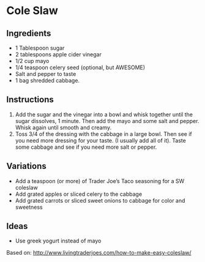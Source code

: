 # Cole Slaw

## Ingredients
- 1 Tablespoon sugar
- 2 tablespoons apple cider vinegar
- 1/2 cup mayo
- 1/4 teaspoon celery seed (optional, but AWESOME)
- Salt and pepper to taste
- 1 bag shredded cabbage.

## Instructions
1. Add the sugar and the vinegar into a bowl and whisk together until the sugar dissolves, 1 minute. Then add the mayo and some salt and pepper. Whisk again until smooth and creamy.
1. Toss 3/4 of the dressing with the cabbage in a large bowl.  Then see if you need more dressing for your taste. (I usually add all of it). Taste some cabbage and see if you need more salt or pepper.

## Variations 
- Add a teaspoon (or more) of Trader Joe’s Taco seasoning for a SW coleslaw
- Add grated apples or sliced celery to the cabbage
- Add grated carrots or sliced sweet onions to cabbage for color and sweetness

## Ideas
- Use greek yogurt instead of mayo

Based on: http://www.livingtraderjoes.com/how-to-make-easy-coleslaw/
